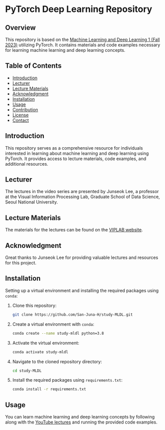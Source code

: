 # PyTorch Deep Learning Repository

## Overview

This repository is based on the [Machine Learning and Deep Learning 1 (Fall 2023)](https://www.youtube.com/watch?v=x3HWfjWFiQ0&list=PL0E_1UqNACXAc-tb9z2069eDeIOpcO8A2&pp=iAQB) utilizing PyTorch. It contains materials and code examples necessary for learning machine learning and deep learning concepts.

## Table of Contents

- [Introduction](#introduction)
- [Lecturer](#lecturer)
- [Lecture Materials](#lecture-materials)
- [Acknowledgment](#acknowledgment)
- [Installation](#installation)
- [Usage](#usage)
- [Contribution](#contribution)
- [License](#license)
- [Contact](#contact)

## Introduction

This repository serves as a comprehensive resource for individuals interested in learning about machine learning and deep learning using PyTorch. It provides access to lecture materials, code examples, and additional resources.

## Lecturer

The lectures in the video series are presented by Junseok Lee, a professor at the Visual Information Processing Lab, Graduate School of Data Science, Seoul National University.

## Lecture Materials

The materials for the lectures can be found on the [VIPLAB website](http://viplab.snu.ac.kr/viplab/courses/mldl1_2023_1/).

## Acknowledgment

Great thanks to Junseok Lee for providing valuable lectures and resources for this project.

## Installation

Setting up a virtual environment and installing the required packages using `conda`:

1. Clone this repository:
    ```bash
    git clone https://github.com/San-Juna-H/study-MLDL.git
    ```
2. Create a virtual environment with `conda`:
    ```bash
    conda create --name study-mldl python=3.8
    ```
3. Activate the virtual environment:
    ```bash
    conda activate study-mldl
    ```
4. Navigate to the cloned repository directory:
    ```bash
    cd study-MLDL
    ```
5. Install the required packages using `requirements.txt`:
    ```bash
    conda install -r requirements.txt
    ```

## Usage

You can learn machine learning and deep learning concepts by following along with the [YouTube lectures](https://www.youtube.com/watch?v=x3HWfjWFiQ0&list=PL0E_1UqNACXAc-tb9z2069eDeIOpcO8A2&pp=iAQB) and running the provided code examples.
